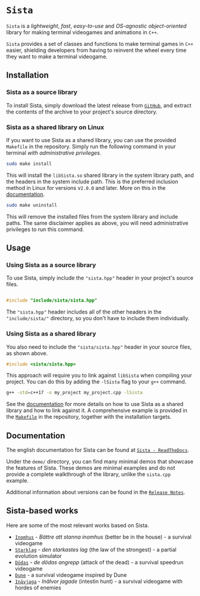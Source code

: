 # `Sista`

`Sista` is a *lightweight*, *fast*, *easy-to-use* and *OS-agnostic* *object-oriented* library for making terminal videogames and animations in `C++`.

`Sista` provides a set of classes and functions to make terminal games in `C++` easier, shielding developers from having to reinvent the wheel every time they want to make a terminal videogame.

## Installation

### Sista as a source library

To install Sista, simply download the latest release from [`GitHub`](https://github.com/FLAK-ZOSO/Sista/releases), and extract the contents of the archive to your project's source directory.

### Sista as a shared library on Linux

If you want to use Sista as a shared library, you can use the provided `Makefile` in the repository. Simply run the following command in your terminal *with administrative privileges*.

```bash
sudo make install
```

This will install the `libSista.so` shared library in the system library path, and the headers in the system include path. This is the preferred inclusion method in Linux for versions v`2.0.0` and later. More on this in the [documentation](https://sista.readthedocs.io/en/latest/).

```bash
sudo make uninstall
```

This will remove the installed files from the system library and include paths. The same disclaimer applies as above, you will need administrative privileges to run this command.

## Usage

### Using Sista as a source library

To use Sista, simply include the `"sista.hpp"` header in your project's source files.

```cpp

#include "include/sista/sista.hpp"

```

The `"sista.hpp"` header includes all of the other headers in the `"include/sista/"` directory, so you don't have to include them individually.

### Using Sista as a shared library

You also need to include the `"sista/sista.hpp"` header in your source files, as shown above.

```cpp
#include <sista/sista.hpp>
```

This approach will require you to link against `libSista` when compiling your project. You can do this by adding the `-lSista` flag to your `g++` command.

```bash
g++ -std=c++17 -o my_project my_project.cpp -lSista
``` 

See the [documentation](https://sista.readthedocs.io/en/latest/) for more details on how to use Sista as a shared library and how to link against it. A comprehensive example is provided in the [`Makefile`](Makefile) in the repository, together with the installation targets.

## Documentation

The english documentation for Sista can be found at [`Sista - ReadTheDocs`](https://sista.readthedocs.io/).

Under the `demo/` directory, you can find many minimal demos that showcase the features of Sista. These demos are minimal examples and do not provide a complete walkthrough of the library, unlike the `sista.cpp` example.

Additional information about versions can be found in the [`Release Notes`](ReleaseNotes.md).


## Sista-based works

Here are some of the most relevant works based on Sista.

- [`Inomhus`](https://github.com/FLAK-ZOSO/Inomhus) - _Bättre att stanna inomhus_ (better be in the house) - a survival videogame
- [`Starklag`](https://github.com/Lioydiano/Starklag) - _den starkastes lag_ (the law of the strongest) - a partial evolution simulator
- [`Dödas`](https://github.com/Lioydiano/Dodas) - _de dödas angrepp_ (attack of the dead) - a survival speedrun videogame
- [`Dune`](https://github.com/Lioydiano/Dune) - a survival videogame inspired by Dune
- [`Inävjaga`](https://github.com/FLAK-ZOSO/Inavjaga) - _Inälvor jagade_ (intestin hunt) - a survival videogame with hordes of enemies
